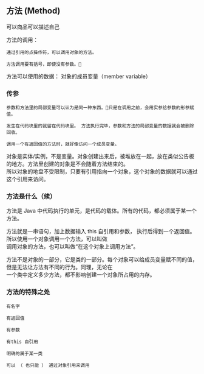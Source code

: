 ## 方法 (Method)

可以商品可以描述自己

方法的调用：
```
通过引用的点操作符，可以调用对象的方法。 

方法调用要有括号，即使没有参数。
```

方法可以使用的数据： 对象的成员变量（member variable）


###   传参

```
参数和方法里的局部变量可以认为是同一种东西。只是在调用之前，会用实参给参数的形参赋值。

发生在代码块里的就留在代码块里。 方法执行完毕，参数和方法的局部变量的数据就会被删除回收。  

调用一个有返回值的方法时，就好像访问一个成员变量。

```

对象是实体/实例，不是变量。对象创建出来后，被堆放在一起，放在类似公告板的地方。方法里创建的对象是不会随着方法结束的。  
所以对象的地盘不受限制，只要有引用指向一个对象，这个对象的数据就可以通过这个引用来访问。 


### 方法是什么（续）

方法是 Java 中代码执行的单元，是代码的载体。所有的代码，都必须属于某一个方法。  

方法就是一串语句，加上数据输入  this 自引用和参数， 执行后得到一个返回值。所以使用一个对象调用一个方法，可以叫做  
调用对象的方法，也可以叫做“在这个对象上调用方法”。

方法不是对象的一部分，它是类的一部分。每个对象可以给成员变量赋不同的值，但是无法让方法有不同的行为。同理，无论在  
一个类中定义多少方法，都不影响创建一个对象所占用的内存。 

### 方法的特殊之处 

```
有名字

有返回值

有参数

有this 自引用

明确的属于某一类

可以 （ 也只能 ） 通过对象引用来调用

```



